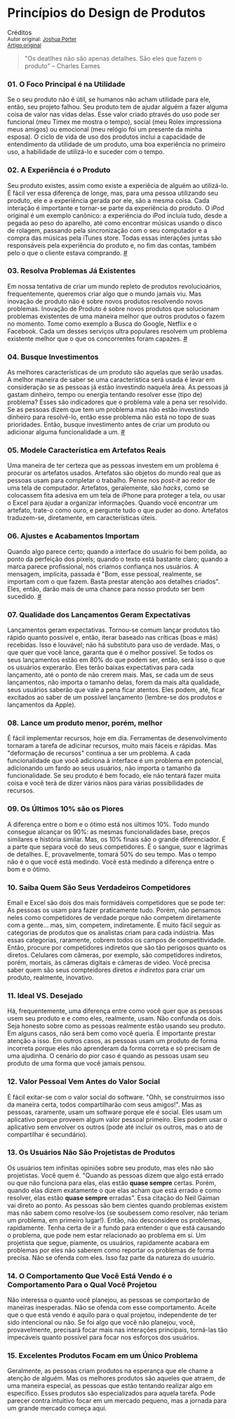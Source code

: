 Princípios do Design de Produtos
================================
Créditos<br/>
<small>Autor original: [Joshua Porter](http://bokardo.com/)<br/>[Artigo original](http://bokardo.com/principles-of-product-design/)</small>

>"Os deatlhes não são apenas detalhes. São eles que fazem o produto" &ndash; Charles Eames

### 01. O Foco Principal é na Utilidade
Se o seu produto não é útil, se humanos não acham utilidade para ele, então, seu projeto falhou. Seu produto tem de ajudar alguém a fazer alguma coisa de valor nas vidas delas. Esse valor criado ptravés do uso pode ser funcional (meu Timex me mostra o tempo), social (meu Rolex impressiona meus amigos) ou emocional (meu relógio foi um presente da minha esposa). O ciclo de vida de uso dos produtos inclui a capacidade de entendimento da utilidade de um produto, uma boa experiência no primeiro uso, a habilidade de utilizá-lo e suceder com o tempo.

### 02. A Experiência é o Produto
Seu produto existes, assim como existe a experiêcia de alguém ao utilizá-lo. É fácil ver essa diferença de longe, mas, para uma pessoa utilizando seu produto, ele e a experiência gerada por ele, são a mesma coisa. Cada interação é importante e tornar-se parte da experiência do produto. O iPod original é um exemplo canônico: a experiência do iPod incluía tudo, desde a pegada ao peso do aparelho, até como encontrar músicas usando o disco de rolagem, passando pela sincronização com o seu computador e a compra das músicas pela iTunes store. Todas essas interações juntas são responsáveis pela experiência do produto e, no fim das contas, também pelo o que o cliente estava comprando. [#](http://www.core77.com/reactor/06.07_merholz.asp)

### 03. Resolva Problemas Já Existentes
Em nossa tentativa de criar um mundo repleto de produtos revolucioários, frequentemente, queremos criar algo que o mundo jamais viu. Mas inovação de produto não é sobre novos produtos resolvendo novos problemas. Inovação de Produto é sobre novos produtos que solucionam problemas existentes de uma maneira melhor que outros produtos o fazem no momento. Tome como exemplo a Busca do Google, Netflix e o Facebook. Cada um desses serviços ultra populares resolvem um problema existente melhor que o que os concorrentes foram capazes. [#](https://github.com/erickpatrick/traducoes/blob/master/artigos/experiencia-do-usuario/52-semanas-experiencia-usuario/semanas/02/20140523-resolver-problemas-existentes.md)

### 04. Busque Investimentos
As melhores características de um produto são aquelas que serão usadas. A melhor maneira de saber se uma característica será usada é levar em consideração se as pessoas já estão investindo naquela área. As pessoas já gastam dinheiro, tempo ou energia tentando resolver esse (tipo de) problema? Esses são indicadores que o problema vale a pena ser resolvido. Se as pessoas dizem que tem um problema mas não estão investindo dinheiro para resolvê-lo, então esse problema não está no topo de suas prioridades. Então, busque investimento antes de criar um produto ou adicionar alguma funcionalidade a um. [#](http://52weeksofux.com/post/6069568681/how-to-identify-the-best-design-problems)

### 05. Modele Característica em Artefatos Reais
Uma maneira de ter certeza que as pessoas investem em um problema é procurar os artefatos usados. Artefatos são objetos do mundo real que as pessoas usam para completar o trabalho. Pense nos *post-it* ao redor de uma tela de computador. Artefatos, geralemente, são *hacks*, como se colocassem fita adesiva em um tela de iPhone para proteger a tela, ou usar o Excel para ajudar a organizar informações. Quando você encontrar um artefato, trate-o como ouro, e pergunte tudo o que puder ao dono. Artefatos traduzem-se, diretamente, em características úteis.

### 06. Ajustes e Acabamentos Importam
Quando algo parece certo; quando a interface do usuário foi bem polida, ao ponto da perfeição dos pixels; quando o texto está bastante claro; quando a marca parece profissional, nós criamos confiança nos usuários. A mensagem, implícita, passada é "Bom, esse pessoal, realmente, se importam com o que fazem. Basta prestar atenção aos detalhes criados". Eles, então, darão mais de uma chance para nosso produto ser bem sucedido. [#](https://medium.com/design-startups/c012e5ad32f7)

### 07. Qualidade dos Lançamentos Geram Expectativas
Lançamentos geram expectativas. Tornou-se comum lançar produtos tão rápido quanto possível e, então, iterar baseado nas críticas (boas e más) recebidas. Isso é louvável; não há substituto para uso de verdade. Mas, o que quer que você lance, garanta que é o melhor possível. Se todos os seus lançamentos estão em 80% do que podem ser, então, será isso o que os usuários experarão. Eles terão baixas expectativas para cada lançamento, até o ponto de não crerem mais. Mas, se cada um de seus lançamentos, não importa o tamanho delas, forem da mais alta qualidade, seus usuários saberão que vale a pena ficar atentos. Eles podem, até, ficar excitados ao saber de um possível lançamento (lembre-se dos produtos e lançamentos da Apple).

### 08. Lance um produto menor, porém, melhor
É fácil implementar recursos, hoje em dia. Ferramentas de desenvolvimento tornaram a tarefa de adicinar recursos, muito mais fáceis e rápidas. Mas "deformação de recursos" continua a ser um problema. A cada funcionalidade que você adiciona à interface é um problema em potencial, adicionando um fardo ao seus usuários, não importa o tamanho da funcionalidade. Se seu produto é bem focado, ele não tentará fazer muita coisa e você terá de dizer vários nãos para várias possibilidades de recursos.

### 09. Os Últimos 10% são os Piores
A diferença entre o bom e o ótimo está nos últimos 10%. Todo mundo consegue alcançar os 90%: as mesmas funcionalidades base, preços similares e história similar. Mas, os 10% finais são o grande diferenciador. É a parte que separa você do seus competidores. É o sangue, suor e lágrimas de detalhes. E, provavelmente, tomará 50% do seu tempo. Mas o tempo não é o que você está medindo. Você está medindo a diferença entre o bom e o ótimo.

### 10. Saiba Quem São Seus Verdadeiros Competidores
Email e Excel são dois dos mais formidáveis competidores que se pode ter: As pessoas os usam para fazer praticamente tudo. Porém, não pensamos neles como competidores de verdade porque não competem diretamente com a gente... mas, sim, competem, indiretamente. É muito fácil seguir as categorias de produtos que os analistas criam para cada indústria. Mas essas categorias, raramente, cobrem todos os campos de competitividade. Então, procure por competidores indiretos que são tão perigosos quanto os diretos. Celulares com câmeras, por exemplo, são competidores indiretos, porém, mortais, às câmeras digitais e câmeras de video. Você precisa saber quem são seus compteidores diretos *e indiretos* para criar um produto, realmente, inovativo.

### 11. Ideal VS. Desejado
Há, frequentemente, uma diferença entre como você quer que as pessoas usem seu produto e e como eles, realmente, usam. Não confunda os dois. Seja honesto sobre como as pessoas realmente estão usando seu produto. Em alguns casos, não será bem como você queria. É importante prestar atenção a isso. Em outros casos, as pessoas usam um produto de forma incorreta porque eles não aprenderam da forma correta e só precisam de uma ajudinha. O cenário do pior caso é quando as pessoas usam seu produto de uma forma que você jamais pensou.

### 12. Valor Pessoal Vem Antes do Valor Social
É fácil exitar-se com o valor social do software. "Ohh, se construirmos isso da maneira certa, todos compartilharão com seus amigos!". Mas as pessoas, raramente, usam um software porque ele é social. Eles usam um aplicativo porque proveem algum valor pessoal primeiro. Eles podem usar o aplicativo sem envolver os outros (pode até incluir os outros, mas o ato de compartilhar é secundário).

### 13. Os Usuários Não São Projetistas de Produtos
Os usuários tem infinitas opiniões sobre seu produto, mas eles não são projetistas. Você quem é. "Quando as pessoas dizem que algo está errado ou que não funciona para elas, elas estão **quase sempre** certas. Porém, quando elas dizem exatamente o que elas acham que está errado e como resolver, elas estão **quase sempre** erradas". Essa citação do Neil Gaiman vai direto ao ponto. As pessoas são bem cientes quando problemas existem mas não sabem como resolve-los (se soubessem como resolver, não teriam um problema, em primeiro lugar!). Então, não desconsidere os problemas, rapidamente. Tenha certa de ir a fundo para entender o que está causando o problema, que pode nem estar relacionado ao problema em si. Um projetista que segue, piamente, os usuários, rapidamente acabara em problemas por eles não saberem como reportar os problemas de forma precisa. Não se ofenda com eles. Isso faz parte da natureza do usuário.

### 14. O Comportamento Que Você Está Vendo é o Comportamento Para o Qual Você Projetou
Não interessa o quanto você planejou, as pessoas se comportarão de maneiras inesperadas. Não se ofenda com esse comportamento. Aceite que o que está vendo é aquilo para o qual projetou, independente de ter sido intencional ou não. Se foi algo que você não planejou, você, provavelmente, precisará focar mais nas interações principais, torná-las tão impecáveis quanto possível para focar nos esforços dos usuários.

### 15. Excelentes Produtos Focam em um Único Problema
Geralmente, as pessoas criam produtos na esperança que ele chame a atenção de alguém. Mas os melhores produtos são aqueles que atraem, de uma maneira especial, as pessoas que estão tentando realizar algo em específico. Esses produtos são especializados para aquela tarefa. Pode parecer contra intuitivo focar em um mercado pequeno, mas a jornada para um grande mercado começa aqui.